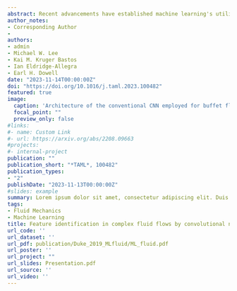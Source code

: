 ```yaml
---
abstract: Recent advancements have established machine learning's utility in predicting nonlinear fluid dynamics, with predictive accuracy being a central motivation for employing neural networks. However, the pattern recognition central to the network’s function is equally valuable for enhancing our dynamical insight into the complex fluid dynamics. In this paper, a single-layer convolutional neural network (CNN) was trained to recognize three qualitatively different subsonic buffet flows (periodic, quasi-periodic and chaotic) over a high-incidence airfoil, and a near-perfect accuracy was obtained with only a small training dataset. The convolutional kernels and corresponding feature maps, developed by the model with no temporal information provided, identified large-scale coherent structures in agreement with those known to be associated with buffet flows. Sensitivity to hyperparameters including network architecture and convolutional kernel size was also explored. The coherent structures identified by these models enhance our dynamical understanding of subsonic buffet over high-incidence airfoils over a wide range of Reynolds numbers.
author_notes:
- Corresponding Author
- 
authors:
- admin
- Michael W. Lee
- Kai M. Kruger Bastos
- Ian Eldridge-Allegra
- Earl H. Dowell
date: "2023-11-14T00:00:00Z"
doi: "https://doi.org/10.1016/j.taml.2023.100482"
featured: true
image:
  caption: 'Architecture of the conventional CNN employed for buffet flow classification.'
  focal_point: ""
  preview_only: false
#links:
#- name: Custom Link
#- url: https://arxiv.org/abs/2208.09663
#projects:
#- internal-project
publication: ""
publication_short: "*TAML*, 100482"
publication_types:
- "2"
publishDate: "2023-11-13T00:00:00Z"
#slides: example
summary: Lorem ipsum dolor sit amet, consectetur adipiscing elit. Duis posuere tellus ac convallis placerat. Proin tincidunt magna sed ex sollicitudin condimentum.
tags:
- Fluid Mechanics
- Machine Learning
title: Feature identification in complex fluid flows by convolutional neural networks.
url_code: ''
url_dataset: ''
url_pdf: publication/Duke_2019_MLfluid/ML_fluid.pdf
url_poster: ''
url_project: ""
url_slides: Presentation.pdf
url_source: ''
url_video: ''
---
```

